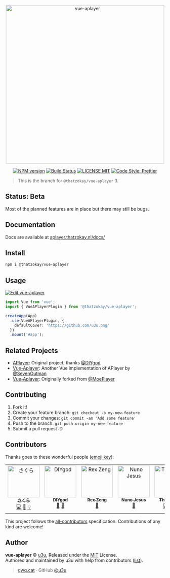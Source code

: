 <p align="center">
  <a href="https://aplayer.netlify.com">
    <img alt="vue-aplayer" src="https://user-images.githubusercontent.com/34600369/40580777-0dee07f0-613e-11e8-9a8b-a6f866db5986.png" width="500">
  </a>
</p>

<p align="center">
  <a href="https://www.npmjs.com/package/@thatzokay/vue-aplayer"><img alt="NPM version" src="https://img.shields.io/npm/v/@thatzokay/vue-aplayer.svg?style=for-the-badge" /></a>
  <a href="https://github.com/ThatzOkay/vue-aplayer/actions/workflows/npm-publish.yml"><img alt="Build Status" src="https://github.com/ThatzOkay/vue-aplayer/actions/workflows/npm-publish.yml/badge.svg"></a>
  <a href="./LICENSE"><img alt="LICENSE MIT" src="https://img.shields.io/badge/license-mit-blue.svg?style=for-the-badge"></a>
  <a href="https://github.com/prettier/prettier"><img alt="Code Style: Prettier" src="https://img.shields.io/badge/code_style-prettier-ff69b4.svg?style=for-the-badge"></a>
</p>

> This is the branch for `@thatzokay/vue-aplayer` 3.

## Status: Beta

Most of the planned features are in place but there may still be bugs.

## Documentation

Docs are available at [aplayer.thatzokay.nl/docs/](https://aplayer.thatzokay.nl/docs/)

## Install

```bash
npm i @thatzokay/vue-aplayer
```

## Usage

[![Edit vue-aplayer](https://codesandbox.io/static/img/play-codesandbox.svg)](https://codesandbox.io/p/live/be08887f-73ca-424b-ae3f-126de348fc9d)

```ts
import Vue from 'vue';
import { VueAPlayerPlugin } from '@thatzokay/vue-aplayer';

createApp(App)
  .use(VueAPlayerPlugin, {
    defaultCover: 'https://github.com/u3u.png'
  })
  .mount('#app');
```

## Related Projects

- [APlayer](https://github.com/MoePlayer/APlayer): Original project, thanks [@DIYgod](https://github.com/DIYgod)
- [Vue-Aplayer](https://github.com/SevenOutman/vue-aplayer): Another Vue implementation of APlayer by [@SevenOutman](https://github.com/SevenOutman)
- [Vue-Aplayer](https://github.com/MoePlayer/vue-aplayer): Originally forked from [@MoePlayer](https://github.com/MoePlayer)

## Contributing

1.  Fork it!
2.  Create your feature branch: `git checkout -b my-new-feature`
3.  Commit your changes: `git commit -am 'Add some feature'`
4.  Push to the branch: `git push origin my-new-feature`
5.  Submit a pull request :D

## Contributors

Thanks goes to these wonderful people ([emoji key](https://github.com/kentcdodds/all-contributors#emoji-key)):

<!-- ALL-CONTRIBUTORS-LIST:START - Do not remove or modify this section -->
<!-- prettier-ignore-start -->
<!-- markdownlint-disable -->
<table>
  <tbody>
    <tr>
      <td align="center" valign="top" width="14.28%"><a href="https://qwq.cat"><img src="https://avatars2.githubusercontent.com/u/20062482?v=4?s=100" width="100px;" alt="さくら"/><br /><sub><b>さくら</b></sub></a><br /><a href="https://github.com/MoePlayer/vue-aplayer/commits?author=u3u" title="Code">💻</a> <a href="https://github.com/MoePlayer/vue-aplayer/commits?author=u3u" title="Documentation">📖</a> <a href="#example-u3u" title="Examples">💡</a></td>
      <td align="center" valign="top" width="14.28%"><a href="https://diygod.me"><img src="https://avatars2.githubusercontent.com/u/8266075?v=4?s=100" width="100px;" alt="DIYgod"/><br /><sub><b>DIYgod</b></sub></a><br /><a href="#design-DIYgod" title="Design">🎨</a> <a href="#ideas-DIYgod" title="Ideas, Planning, & Feedback">🤔</a></td>
      <td align="center" valign="top" width="14.28%"><a href="https://forkmeongithub.com/"><img src="https://avatars3.githubusercontent.com/u/27483702?v=4?s=100" width="100px;" alt="Rex Zeng"/><br /><sub><b>Rex Zeng</b></sub></a><br /><a href="https://github.com/MoePlayer/vue-aplayer/issues?q=author%3ARexSkz" title="Bug reports">🐛</a></td>
      <td align="center" valign="top" width="14.28%"><a href="https://github.com/nunojesus"><img src="https://avatars0.githubusercontent.com/u/34600369?v=4?s=100" width="100px;" alt="Nuno Jesus"/><br /><sub><b>Nuno Jesus</b></sub></a><br /><a href="#design-nunojesus" title="Design">🎨</a></td>
      <td align="center" valign="top" width="14.28%"><a href="https://github.com/ThatzOkay"><img src="https://avatars.githubusercontent.com/u/6585530?v=4?s=100" width="100px;" alt="ThatzOkay"/><br /><sub><b>ThatzOkay</b></sub></a><br /><a href="https://github.com/ThatzOkay/vue-aplayer/commits?author=ThatzOkay" title="Code">💻</a> <a href="https://github.com/ThatzOkay/vue-aplayer/commits?author=ThatzOkay" title="Documentation">📖</a> <a href="#example-ThatzOkay" title="Examples">💡</a></td>
    </tr>
  </tbody>
</table>

<!-- markdownlint-restore -->
<!-- prettier-ignore-end -->

<!-- ALL-CONTRIBUTORS-LIST:END -->

This project follows the [all-contributors](https://github.com/kentcdodds/all-contributors) specification. Contributions of any kind are welcome!

## Author

**vue-aplayer** © [u3u](https://github.com/u3u), Released under the [MIT](./LICENSE) License.<br>
Authored and maintained by u3u with help from contributors ([list](https://github.com/MoePlayer/vue-aplayer/contributors)).

> [qwq.cat](https://qwq.cat) · GitHub [@u3u](https://github.com/u3u)

